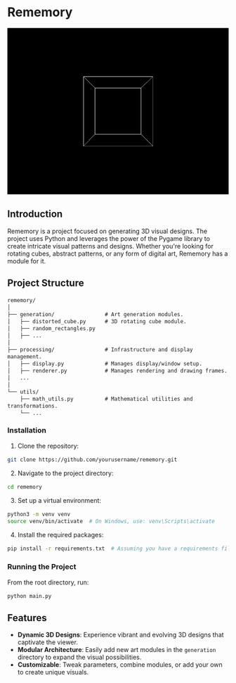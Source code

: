 # Rememory

![rememory](rememory.gif)

## Introduction

Rememory is a project focused on generating 3D visual designs. The project uses Python and leverages the power of the Pygame library to create intricate visual patterns and designs. Whether you're looking for rotating cubes, abstract patterns, or any form of digital art, Rememory has a module for it.

## Project Structure

```
rememory/
│
├── generation/                # Art generation modules.
│   ├── distorted_cube.py      # 3D rotating cube module.
│   ├── random_rectangles.py
│   ├── ...
│
├── processing/                # Infrastructure and display management.
│   ├── display.py             # Manages display/window setup.
│   ├── renderer.py            # Manages rendering and drawing frames.
│   ...
│
└── utils/
    ├── math_utils.py          # Mathematical utilities and transformations.
    └── ...
```

### Installation

1. Clone the repository:
```bash
git clone https://github.com/yourusername/rememory.git
```

2. Navigate to the project directory:
```bash
cd rememory
```

3. Set up a virtual environment:
```bash
python3 -m venv venv
source venv/bin/activate  # On Windows, use: venv\Scripts\activate
```

4. Install the required packages:
```bash
pip install -r requirements.txt  # Assuming you have a requirements file.
```

### Running the Project

From the root directory, run:
```bash
python main.py
```

## Features

- **Dynamic 3D Designs**: Experience vibrant and evolving 3D designs that captivate the viewer.
- **Modular Architecture**: Easily add new art modules in the `generation` directory to expand the visual possibilities.
- **Customizable**: Tweak parameters, combine modules, or add your own to create unique visuals.

